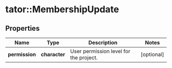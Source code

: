 # tator::MembershipUpdate

## Properties
Name | Type | Description | Notes
------------ | ------------- | ------------- | -------------
**permission** | **character** | User permission level for the project. | [optional] 



